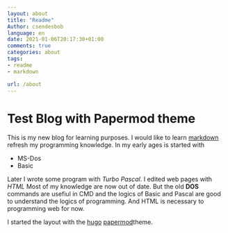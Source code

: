 ```yaml
---
layout: about
title: "Readme"
Author: csendesbob
language: en
date: 2021-01-06T20:17:30+01:00
comments: true
categories: about
tags: 
- readme
- markdown

url: /about
---
```

# Test Blog with Papermod theme

This is my new blog for learning purposes. I would like to learn [markdown](markdownguide.org) refresh my programming knowledge.
In my early ages is started with  
- MS-Dos
- Basic

Later I wrote some program with *Turbo Pascal*. I edited web pages with *HTML* Most of my knowledge are now out of date. But the old **DOS** commands are usefiul in CMD and the logics of Basic and Pascal are good to understand the logics of programming. And HTML is necessary to programming web for now.

I started the layout with the [hugo](https://gohugo.io) [papermod](https://themes.gohugo.io/hugo-papermod/)theme.
